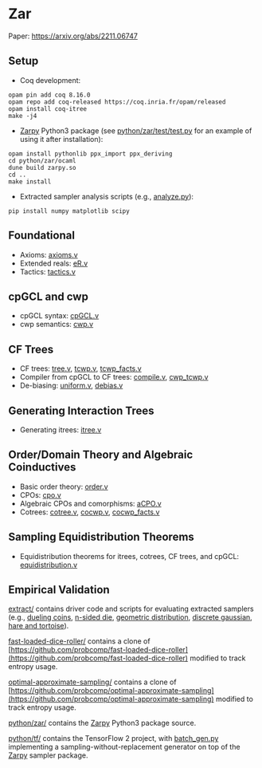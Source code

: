 # Zar

Paper: https://arxiv.org/abs/2211.06747

## Setup

* Coq development:
```
opam pin add coq 8.16.0
opam repo add coq-released https://coq.inria.fr/opam/released
opam install coq-itree
make -j4
```

* [Zarpy](https://pypi.org/project/zarpy/) Python3 package (see [python/zar/test/test.py](python/zar/test/test.py) for an example
of using it after installation):
```
opam install pythonlib ppx_import ppx_deriving
cd python/zar/ocaml
dune build zarpy.so
cd ..
make install
```

* Extracted sampler analysis scripts (e.g., [analyze.py](extract/geometric/analyze.py)):
```
pip install numpy matplotlib scipy
```

## Foundational

* Axioms: [axioms.v](axioms.v)
* Extended reals: [eR.v](eR.v)
* Tactics: [tactics.v](tactics.v)

## cpGCL and cwp

* cpGCL syntax: [cpGCL.v](cpGCL.v)
* cwp semantics: [cwp.v](cwp.v)

## CF Trees

* CF trees: [tree.v](tree.v), [tcwp.v](tcwp.v), [tcwp_facts.v](tcwp_facts.v)
* Compiler from cpGCL to CF trees: [compile.v](compile.v), [cwp_tcwp.v](cwp_tcwp.v)
* De-biasing: [uniform.v](uniform.v), [debias.v](debias.v)

## Generating Interaction Trees

* Generating itrees: [itree.v](itree.v)

## Order/Domain Theory and Algebraic Coinductives

* Basic order theory: [order.v](order.v)
* CPOs: [cpo.v](cpo.v)
* Algebraic CPOs and comorphisms: [aCPO.v](aCPO.v)
* Cotrees: [cotree.v](cotree.v), [cocwp.v](cocwp.v), [cocwp_facts.v](cocwp_facts.v)

## Sampling Equidistribution Theorems

* Equidistribution theorems for itrees, cotrees, CF trees, and cpGCL: [equidistribution.v](equidistribution.v)

## Empirical Validation

[extract/](extract/) contains driver code and scripts for evaluating extracted samplers (e.g., [dueling coins](dueling_coins.v), [n-sided die](./die.v), [geometric distribution](geometric.v), [discrete gaussian](gaussian.v), [hare and tortoise](hare.v)).

[fast-loaded-dice-roller/](fast-loaded-dice-roller/) contains a clone of [https://github.com/probcomp/fast-loaded-dice-roller](https://github.com/probcomp/fast-loaded-dice-roller) modified to track entropy usage.

[optimal-approximate-sampling/](optimal-approximate-sampling/) contains a clone of [https://github.com/probcomp/optimal-approximate-sampling](https://github.com/probcomp/optimal-approximate-sampling) modified to track entropy usage.

[python/zar/](python/zar/) contains the [Zarpy](https://pypi.org/project/zarpy/) Python3 package source.

[python/tf/](python/tf/) contains the TensorFlow 2 project, with [batch_gen.py](python/tf/batch_gen.py) implementing a sampling-without-replacement generator on top of the [Zarpy](https://pypi.org/project/zarpy/) sampler package.
